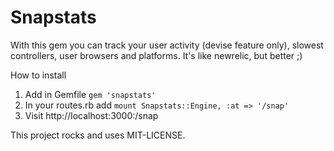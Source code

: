 # Snapstats

With this gem you can track your user activity (devise feature only), slowest controllers, user browsers and platforms. It's like newrelic, but better ;)

How to install

1. Add in Gemfile `gem 'snapstats'`
2. In your routes.rb add `mount Snapstats::Engine, :at => '/snap' `
3. Visit http://localhost:3000:/snap

This project rocks and uses MIT-LICENSE.